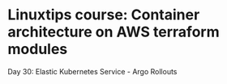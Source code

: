 # Linuxtips course: Container architecture on AWS terraform modules

Day 30: Elastic Kubernetes Service - Argo Rollouts
